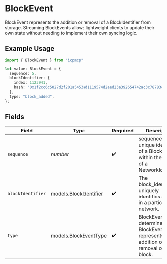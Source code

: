 # BlockEvent

BlockEvent represents the addition or removal of a BlockIdentifier from storage. Streaming BlockEvents allows lightweight clients to update their own state without needing to implement their own syncing logic.

## Example Usage

```typescript
import { BlockEvent } from "icpmcp";

let value: BlockEvent = {
  sequence: 5,
  blockIdentifier: {
    index: 1123941,
    hash: "0x1f2cc6c5027d2f201a5453ad1119574d2aed23a392654742ac3c78783c071f85",
  },
  type: "block_added",
};
```

## Fields

| Field                                                                                        | Type                                                                                         | Required                                                                                     | Description                                                                                  | Example                                                                                      |
| -------------------------------------------------------------------------------------------- | -------------------------------------------------------------------------------------------- | -------------------------------------------------------------------------------------------- | -------------------------------------------------------------------------------------------- | -------------------------------------------------------------------------------------------- |
| `sequence`                                                                                   | *number*                                                                                     | :heavy_check_mark:                                                                           | sequence is the unique identifier of a BlockEvent within the context of a NetworkIdentifier. | 5                                                                                            |
| `blockIdentifier`                                                                            | [models.BlockIdentifier](../models/blockidentifier.md)                                       | :heavy_check_mark:                                                                           | The block_identifier uniquely identifies a block in a particular network.                    |                                                                                              |
| `type`                                                                                       | [models.BlockEventType](../models/blockeventtype.md)                                         | :heavy_check_mark:                                                                           | BlockEventType determines if a BlockEvent represents the addition or removal of a block.     |                                                                                              |